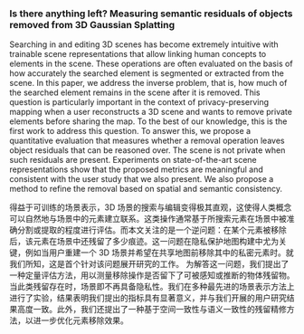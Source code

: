 ### Is there anything left? Measuring semantic residuals of objects removed from 3D Gaussian Splatting

Searching in and editing 3D scenes has become extremely intuitive with trainable scene representations that allow linking human concepts to elements in the scene. These operations are often evaluated on the basis of how accurately the searched element is segmented or extracted from the scene. In this paper, we address the inverse problem, that is, how much of the searched element remains in the scene after it is removed. This question is particularly important in the context of privacy-preserving mapping when a user reconstructs a 3D scene and wants to remove private elements before sharing the map. To the best of our knowledge, this is the first work to address this question. To answer this, we propose a quantitative evaluation that measures whether a removal operation leaves object residuals that can be reasoned over. The scene is not private when such residuals are present. Experiments on state-of-the-art scene representations show that the proposed metrics are meaningful and consistent with the user study that we also present. We also propose a method to refine the removal based on spatial and semantic consistency.


得益于可训练的场景表示，3D 场景的搜索与编辑变得极其直观，这使得人类概念可以自然地与场景中的元素建立联系。这类操作通常基于所搜索元素在场景中被准确分割或提取的程度进行评估。而本文关注的是一个逆问题：在某个元素被移除后，该元素在场景中还残留了多少痕迹。这一问题在隐私保护地图构建中尤为关键，例如当用户重建一个 3D 场景并希望在共享地图前移除其中的私密元素时。就我们所知，这是首个针对该问题展开研究的工作。
为解答这一问题，我们提出了一种定量评估方法，用以测量移除操作是否留下了可被感知或推断的物体残留物。当此类残留存在时，场景即不再具备隐私性。我们在多种最先进的场景表示方法上进行了实验，结果表明我们提出的指标具有显著意义，并与我们开展的用户研究结果高度一致。此外，我们还提出了一种基于空间一致性与语义一致性的残留精修方法，以进一步优化元素移除效果。
